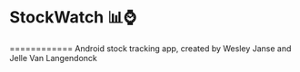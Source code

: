 # StockWatch :bar_chart::watch:
============
Android stock tracking app, created by Wesley Janse and Jelle Van Langendonck

